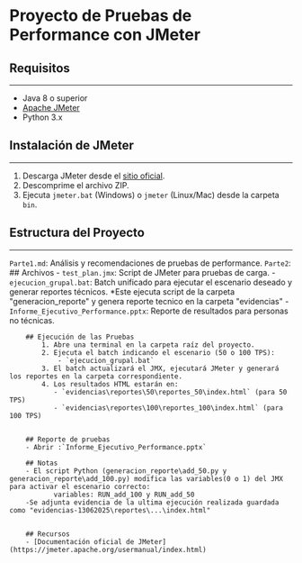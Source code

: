 # Proyecto de Pruebas de Performance con JMeter

## Requisitos
---------------------------------
- Java 8 o superior
- [Apache JMeter](https://jmeter.apache.org/download_jmeter.cgi)
- Python 3.x

## Instalación de JMeter
---------------------------------
1. Descarga JMeter desde el [sitio oficial](https://jmeter.apache.org/download_jmeter.cgi).
2. Descomprime el archivo ZIP.
3. Ejecuta `jmeter.bat` (Windows) o `jmeter` (Linux/Mac) desde la carpeta `bin`.

## Estructura del Proyecto
---------------------------------
`Parte1.md`: Análisis y recomendaciones de pruebas de performance.
`Parte2`:
		## Archivos
		- `test_plan.jmx`: Script de JMeter para pruebas de carga.
		- `ejecucion_grupal.bat`: Batch unificado para ejecutar el escenario deseado y generar reportes técnicos.
				*Este ejecuta script de la carpeta "generacion_reporte" y genera reporte tecnico en la carpeta "evidencias"
		- `Informe_Ejecutivo_Performance.pptx`: Reporte de resultados para personas no técnicas.

		## Ejecución de las Pruebas
			1. Abre una terminal en la carpeta raíz del proyecto.
			2. Ejecuta el batch indicando el escenario (50 o 100 TPS): 
				- `ejecucion_grupal.bat`
			3. El batch actualizará el JMX, ejecutará JMeter y generará los reportes en la carpeta correspondiente.
			4. Los resultados HTML estarán en:
			   - `evidencias\reportes\50\reportes_50\index.html` (para 50 TPS)
			   - `evidencias\reportes\100\reportes_100\index.html` (para 100 TPS)

		
		## Reporte de pruebas
		- Abrir :`Informe_Ejecutivo_Performance.pptx`
		
		## Notas
		- El script Python (generacion_reporte\add_50.py y generacion_reporte\add_100.py) modifica las variables(0 o 1) del JMX para activar el escenario correcto:
			   variables: RUN_add_100 y RUN_add_50
	    -Se adjunta evidencia de la ultima ejecución realizada guardada como "evidencias-13062025\reportes\...\index.html"


		## Recursos
		- [Documentación oficial de JMeter](https://jmeter.apache.org/usermanual/index.html) 